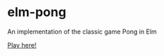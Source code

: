 # elm-pong
An implementation of the classic game Pong in Elm

<a href=https://suguloga.github.io/elm-pong/>Play here!</a>
